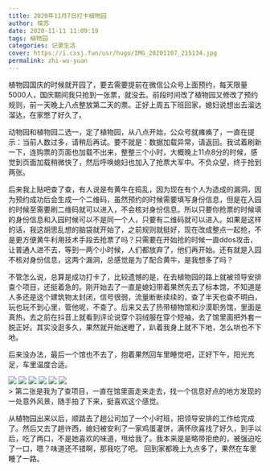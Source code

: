 ```yaml
---
title: 2020年11月7日打卡植物园
author: 琛苏
date: 2020-11-11 11:09:19
tags: 植物园
categories: 记录生活
cover: https://i.cssj.fun/usr/hugo/IMG_20201107_215134.jpg
permalink: zhi-wu-yuan
---
```

植物园国庆的时候就开园了，要去需要提前在微信公众号上面预约，每天限量5000人，国庆期间我只抢到一张票，就没去。前段时间改了植物园又修改了预约规则，前一天晚上八点整放第二天的票。正好上周五下班回家，媳妇说想出去溜达溜达，在家憋了好久了。

动物园和植物园二选一，定了植物园，从八点开始，公众号就瘫痪了，一直在提示：当前人数过多，请稍后再试。要不就是：数据加载异常，请返回。我试着刷新一下，连购票的页面也加载不出来，整整三个小时，大概晚上11点8分的时候，感觉到页面加载稍微快了，然后呼唤媳妇也加入了抢票大军中。不负众望，终于抢到两张。

后来我上贴吧查了查，有人说是有黄牛在捣乱，因为现在有个人为造成的漏洞，因为预约成功后会生成一个二维码，虽然预约的时候需要填写身份信息，但是在入园的时候至需要刷二维码就可以进入，不会核对身份信息。所以只要你抢票的时候填的身份信息和入园时候可以不是同一个人，只要有二维码就可以进入。如果是这样的话，我这胡思乱想的脑袋就开始了，之前规则就挺好，现在改成整点一起抢，不是更方便黄牛利用技术手段去抢票了吗？只需要在开始抢的时候一直ddos攻击，让普通人进不去，等到一两个小时候，人们都放弃了，他们再开始。还有就是入园不核对身份信息，这两个漏洞，总感觉是为了配合黄牛，是我想多了吗？

不管怎么说，总算是成功打卡了，比较遗憾的是，在去植物园的路上就被领导安排查个项目，还挺着急的。刚开始去了一直是媳妇带着果然先去了标本馆，不知道是人多还是这个建筑物太封闭，信号很弱，流量断断续续的，查了半天也查不明白，玩也玩不到心里，管他呢，不查了。后来又去了热带植物馆和沙漠职务馆，里面是真热，去之前在抖音上就看到评论说穿个羽绒服在穿个短袖，去了馆里面把外套一脱正好。其实没逛多久，果然就开始迷瞪了，趴着我身上就不下地，怎么哄也不下地。

后来没办法，最后一个馆也不去了，抱着果然回车里睡觉吧，正好下午，阳光充足，车里温度合适。

<div class="mdui-row-xs-2">
<img src="https://i.cssj.fun/usr/hugo/IMG_20201107_220715.jpg" class="mdui-col">
<img src="https://i.cssj.fun/usr/hugo/IMG_20201107_215134.jpg" class="mdui-col">
<img src="https://i.cssj.fun/usr/hugo/IMG_20201107_153036.jpg" class="mdui-col">
<img src="https://i.cssj.fun/usr/hugo/IMG_20201107_220342.jpg" class="mdui-col">
<img src="https://i.cssj.fun/usr/hugo/IMG_20201107_220237.jpg" class="mdui-col">
<img src="https://i.cssj.fun/usr/hugo/IMG_20201107_220601.jpg" class="mdui-col">
</div>
> 第二张是我为了查项目，一直在馆里面走来走去，找一个信息好点的地方发现的一处意外风景，随手拍了下来，挺喜欢这个感觉。

从植物园出来以后，顺路去了趟公司加了一个小时班，把领导安排的工作给完成了。然后又去了趟许西，媳妇被安利了一家鸡蛋灌饼，满怀欣喜找了好久，到手以后，吃了两口，不是她喜欢的味道，甩给我了。我本来是是略带拒绝的，被强迫吃了一口，嗯？味道还不错啊，那我吃了吧。
回到家都晚上九点多了，果然在车里睡了一路。
